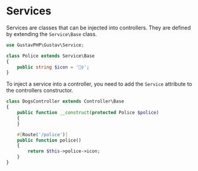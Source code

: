 # Services

Services are classes that can be injected into controllers. They are defined by extending the `Service\Base` class.

```php
use GustavPHP\Gustav\Service;

class Police extends Service\Base
{
    public string $icon = '👮‍♀️';
}
```

To inject a service into a controller, you need to add the `Service` attribute to the controllers constructor.

```php
class DogsController extends Controller\Base
{
    public function __construct(protected Police $police)
    {
    }

    #[Route('/police')]
    public function police()
    {
        return $this->police->icon;
    }
}
```
